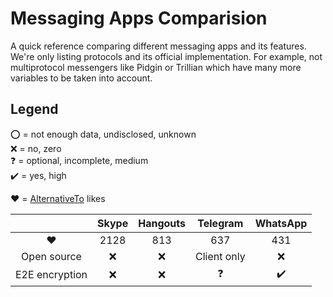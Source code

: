 # Messaging Apps Comparision
A quick reference comparing different messaging apps and its features.
We're only listing protocols and its official implementation. For example, not multiprotocol messengers like Pidgin or Trillian which have many more variables to be taken into account.

## Legend
:o: = not enough data, undisclosed, unknown  
:x: = no, zero  
:question: = optional, incomplete, medium  
:heavy_check_mark: = yes, high  

:heart: = [AlternativeTo](https://alternativeto.net/) likes

|                | Skype | Hangouts | Telegram    | WhatsApp           |
| :------------: | :---: | :------: | :---------: | :----------------: |
| :heart:        | 2128  | 813      | 637         | 431                |
| Open source    | :x:   | :x:      | Client only | :x:                |
| E2E encryption | :x:   | :x:      | :question:  | :heavy_check_mark: |
